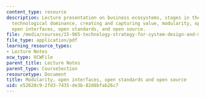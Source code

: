 ```yaml
---
content_type: resource
description: Lecture presentation on business ecosystems, stages in the battle for
  technological dominance, creating and capturing value, modularity, open innovation,
  open interfaces, open standards, and open source.
file: /media/courses/15-965-technology-strategy-for-system-design-and-management-spring-2009/e52628c92fd37435de3b82d8bfab26c7_MIT15_965S09_Lec16.pdf
file_type: application/pdf
learning_resource_types:
- Lecture Notes
ocw_type: OCWFile
parent_title: Lecture Notes
parent_type: CourseSection
resourcetype: Document
title: Modularity, open interfaces, open standards and open source
uid: e52628c9-2fd3-7435-de3b-82d8bfab26c7
---
```

